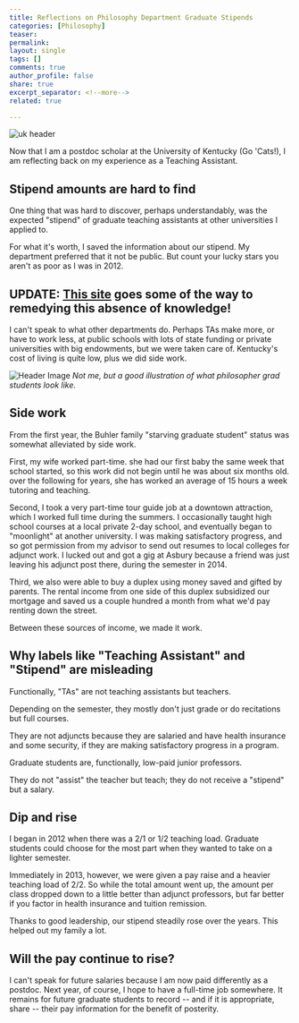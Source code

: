 ```yaml
---
title: Reflections on Philosophy Department Graduate Stipends
categories: [Philosophy]
teaser: 
permalink: 
layout: single
tags: []
comments: true
author_profile: false
share: true
excerpt_separator: <!--more-->
related: true

---
```


![uk header](http://dz0zjhi21dz2t.cloudfront.net/media/80687/tour/1413353793514/1536_front.jpg)

Now that I am a postdoc scholar at the University of Kentucky (Go 'Cats!), I am reflecting back on my experience as a Teaching Assistant. 

## Stipend amounts are hard to find

One thing that was hard to discover, perhaps understandably, was the expected "stipend" of graduate teaching assistants at other universities I applied to. 

For what it's worth, I saved the information about our stipend. My department preferred that it not be public. But count your lucky stars you aren't as poor as I was in 2012. 

## UPDATE: [This site](http://www.phdstipends.com/results) goes some of the way to remedying this absence of knowledge!

I can't speak to what other departments do. Perhaps TAs make more, or have to work less, at public schools with lots of state funding or private universities with big endowments, but we were taken care of. Kentucky's cost of living is quite low, plus we did side work. 

![Header Image](http://www.writtalin.com/wp-content/uploads/2014/01/starving_college_student.jpg) 
*Not me, but a good illustration of what philosopher grad students look like.*


## Side work

From the first year, the Buhler family "starving graduate student" status was somewhat alleviated by side work. 

First, my wife worked part-time. she had our first baby the same week that school started, so this work did not begin until he was about six months old. over the following for years, she has worked an average of 15 hours a week tutoring and teaching. 

Second, I took a very part-time tour guide job at a downtown attraction, which I worked full time during the summers. I occasionally taught high school courses at a local private 2-day school, and eventually began to "moonlight" at another university. I was making satisfactory progress, and so got permission from my advisor to send out resumes to local colleges for adjunct work. I lucked out and got a gig at Asbury because a friend was just leaving his adjunct post there, during the semester in 2014. 


Third, we also were able to buy a duplex using money saved and gifted by parents. The rental income from one side of this duplex subsidized our mortgage and saved us a couple hundred a month from what we'd pay renting down the street. 

Between these sources of income, we made it work. 

## Why labels like "Teaching Assistant" and "Stipend" are misleading

Functionally, "TAs" are not teaching assistants but teachers. 

Depending on the semester, they mostly don't just grade or do recitations but full courses.

They are not adjuncts because they are salaried and have health insurance and some security, if they are making satisfactory progress in a program. 

Graduate students are, functionally, low-paid junior professors. 

They do not "assist" the teacher but teach; they do not receive a "stipend" but a salary. 

## Dip and rise

I began in 2012 when there was a 2/1 or 1/2 teaching load. Graduate students could choose for the most part when they wanted to take on a lighter semester. 

Immediately in 2013, however, we were given a pay raise and a heavier teaching load of 2/2. So while the total amount went up, the amount per class dropped down to a little better than adjunct professors, but far better if you factor in health insurance and tuition remission.

Thanks to good leadership, our stipend steadily rose over the years. This helped out my family a lot. 


## Will the pay continue to rise? 

I can't speak for future salaries because I am now paid differently as a postdoc. Next year, of course, I hope to have a full-time job somewhere. It remains for future graduate students to record -- and if it is appropriate, share -- their pay information for the benefit of posterity.
